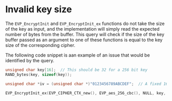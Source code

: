 # Invalid key size

The `EVP_EncryptInit` and `EVP_EncryptInit_ex` functions do not take the size
of the key as input, and the implementation will simply read the expected number
of bytes from the buffer. This query will check if the size of the key buffer
passed as an argument to one of these functions is equal to the key size of the
corresponding cipher.

The following code snippet is aan example of an issue that would be identified
by the query.

```cpp
unsigned char key[16];  // This should be 32 for a 256 bit key
RAND_bytes(key, sizeof(key));

unsigned char *iv = (unsigned char *)"0123456789ABCDEF";  // A fixed 16 byte IV

EVP_EncryptInit_ex(EVP_CIPHER_CTX_new(), EVP_aes_256_cbc(), NULL, key, iv);
```